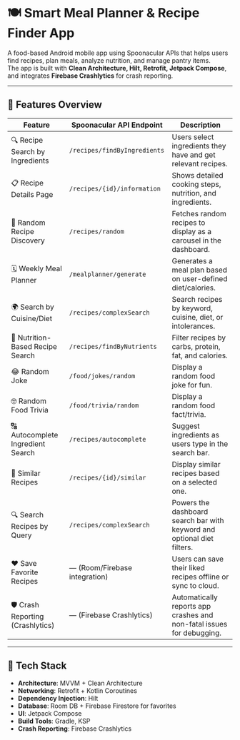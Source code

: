 # 🍽️ Smart Meal Planner & Recipe Finder App

A food-based Android mobile app using Spoonacular APIs that helps users find recipes, plan meals, analyze nutrition, and manage pantry items.  
The app is built with **Clean Architecture, Hilt, Retrofit, Jetpack Compose**, and integrates **Firebase Crashlytics** for crash reporting.

---

## 🚀 Features Overview

| Feature                            | Spoonacular API Endpoint       | Description                                                                 |
|------------------------------------|--------------------------------|-----------------------------------------------------------------------------|
| 🔍 Recipe Search by Ingredients    | `/recipes/findByIngredients`   | Users select ingredients they have and get relevant recipes.               |
| 📋 Recipe Details Page             | `/recipes/{id}/information`    | Shows detailed cooking steps, nutrition, and ingredients.                  |
| 🎲 Random Recipe Discovery         | `/recipes/random`              | Fetches random recipes to display as a carousel in the dashboard.          |
| 🗓️ Weekly Meal Planner             | `/mealplanner/generate`        | Generates a meal plan based on user-defined diet/calories.                 |
| 🌍 Search by Cuisine/Diet          | `/recipes/complexSearch`       | Search recipes by keyword, cuisine, diet, or intolerances.                 |
| 🧪 Nutrition-Based Recipe Search   | `/recipes/findByNutrients`     | Filter recipes by carbs, protein, fat, and calories.                       |
| 😂 Random Joke                     | `/food/jokes/random`           | Display a random food joke for fun.                                        |
| 🤓 Random Food Trivia              | `/food/trivia/random`          | Display a random food fact/trivia.                                         |
| 🔠 Autocomplete Ingredient Search  | `/recipes/autocomplete`        | Suggest ingredients as users type in the search bar.                       |
| 🔁 Similar Recipes                 | `/recipes/{id}/similar`        | Display similar recipes based on a selected one.                           |
| 🔍 Search Recipes by Query         | `/recipes/complexSearch`       | Powers the dashboard search bar with keyword and optional diet filters.    |
| ❤️ Save Favorite Recipes           | — (Room/Firebase integration)  | Users can save their liked recipes offline or sync to cloud.               |
| 🛡️ Crash Reporting (Crashlytics)   | — (Firebase Crashlytics)       | Automatically reports app crashes and non-fatal issues for debugging.      |

---

## 🧩 Tech Stack

- **Architecture**: MVVM + Clean Architecture
- **Networking**: Retrofit + Kotlin Coroutines
- **Dependency Injection**: Hilt
- **Database**: Room DB + Firebase Firestore for favorites
- **UI**: Jetpack Compose
- **Build Tools**: Gradle, KSP
- **Crash Reporting**: Firebase Crashlytics

